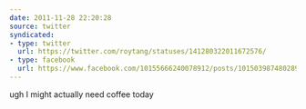 ```yaml
---
date: 2011-11-28 22:20:28
source: twitter
syndicated:
- type: twitter
  url: https://twitter.com/roytang/statuses/141280322011672576/
- type: facebook
  url: https://www.facebook.com/10155666240078912/posts/10150398748028912
---
```


ugh I might actually need coffee today